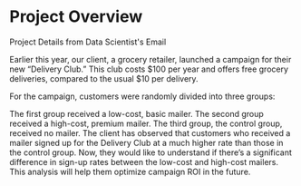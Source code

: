 # Project Overview

Project Details from Data Scientist's Email

Earlier this year, our client, a grocery retailer, launched a campaign for their new “Delivery Club.” This club costs $100 per year and offers free grocery deliveries, compared to the usual $10 per delivery.

For the campaign, customers were randomly divided into three groups:

The first group received a low-cost, basic mailer.
The second group received a high-cost, premium mailer.
The third group, the control group, received no mailer.
The client has observed that customers who received a mailer signed up for the Delivery Club at a much higher rate than those in the control group. Now, they would like to understand if there’s a significant difference in sign-up rates between the low-cost and high-cost mailers. This analysis will help them optimize campaign ROI in the future.
